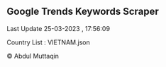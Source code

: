

## Google Trends Keywords Scraper 
 
Last Update 25-03-2023 , 17:56:09

Country List :
VIETNAM.json



© Abdul Muttaqin 
